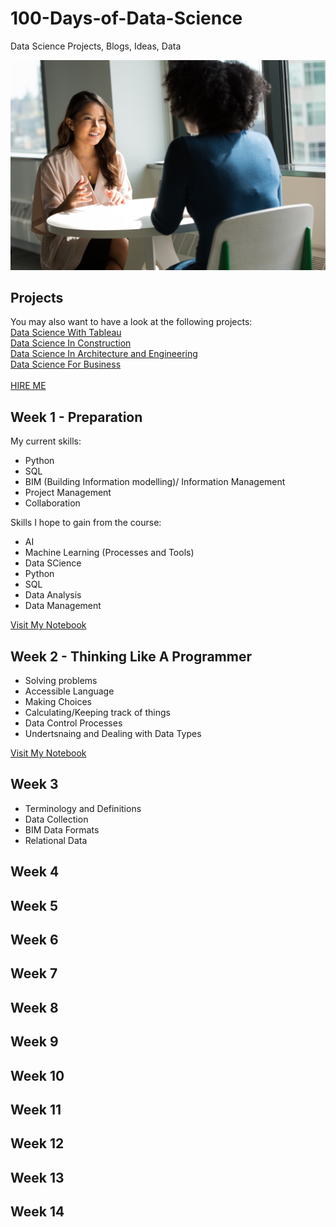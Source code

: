 # 100-Days-of-Data-Science
Data Science Projects, Blogs, Ideas, Data

![](https://github.com/natnew/100-Days-of-Data-Science/blob/main/christina-wocintechchat-com-eF7HN40WbAQ-unsplash.jpg)

## Projects
You may also want to have a look at the following projects:<br>
[Data Science With Tableau](https://github.com/natnew/Data-Science-With-Tableau)<br>
[Data Science In Construction](https://github.com/natnew/Data-Science-in-Construction)<br>
[Data Science In Architecture and Engineering]()<br>
[Data Science For Business]()<br>
<BR>
[HIRE ME](https://www.linkedin.com/in/natasha-newbold/)<br>
## Week 1 - Preparation
My current skills: 
* Python
* SQL
* BIM (Building Information modelling)/ Information Management
* Project Management
* Collaboration

Skills I hope to gain from the course:
* AI
* Machine Learning (Processes and Tools)
* Data SCience
* Python
* SQL
* Data Analysis
* Data Management

[Visit My Notebook]()<br>

## Week 2 - Thinking Like A Programmer
* Solving problems
* Accessible Language
* Making Choices
* Calculating/Keeping track of things
* Data Control Processes
* Undertsnaing and Dealing with Data Types

[Visit My Notebook]()<br>

## Week 3
* Terminology and Definitions
* Data Collection
* BIM Data Formats
* Relational Data

## Week 4

## Week 5

## Week 6

## Week 7

## Week 8

## Week 9

## Week 10

## Week 11

## Week 12

## Week 13

## Week 14
